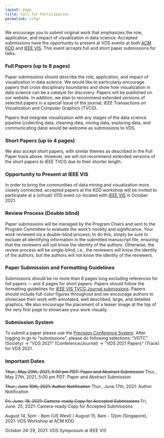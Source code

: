 ```yaml
---
layout: page
title: Call for Participation
permalink: /cfp/
---
```


We encourage you to submit original work that emphasizes the role, application, and impact of visualization in data science. Accepted submissions have the opportunity to present at VDS events at both [ACM KDD](https://www.kdd.org/kdd2021/) and [IEEE VIS](http://ieeevis.org/year/2021/welcome).  This event accepts full and short paper submissions for talks.

### Full Papers (up to 8 pages)

Paper submissions should describe the role, application, and impact of visualization in data science. We would like to particularly encourage papers that cross disciplinary boundaries and show how visualization in data science can be a catalyst for discovery. Papers will be published on our website.  In addition, we plan to recommend extended versions of selected papers in a special issue of the journal, IEEE Transactions on Visualization and Computer Graphics (TVCG).

Papers that integrate visualization with any stages of the data science pipeline (collecting data, cleaning data, mining data, exploring data, and communicating data) would be welcome as submissions to VDS.

### Short Papers (up to 4 pages)

We also accept short papers, with similar themes as described in the Full Paper track above.  However, we will not recommend extended versions of the short papers to IEEE TVCG due to their shorter length.

### Opportunity to Present at IEEE VIS

In order to bring the communities of data mining and visualization more closely connected, accepted papers at the KDD workshop will be invited to participate at a (virtual) VDS event co-located with [IEEE VIS](http://ieeevis.org/year/2021/welcome) in October 2021.

### Review Process (Double blind)

Paper submissions will be managed by the Program Chairs and sent to the Program Committee to evaluate the work’s novelty and significance.  Your work reviewed via a double-blind process; to do this, simply be sure to exclude all identifying information in the submitted manuscript file, ensuring that the reviewers will not know the identity of the authors. Otherwise, the review process will be single-blind, i.e., the reviewers will know the identity of the authors, but the authors will not know the identity of the reviewers.

### Paper Submission and Formatting Guidelines

Submissions should be no more than 8 pages long excluding references for full papers -- and 4 pages for short papers.  Papers should follow the formatting guidelines for [IEEE VIS TVCG Journal submissions](https://tc.computer.org/vgtc/publications/journal).  Papers should include full-color figures throughout and we encourage authors to showcase their work with annotated, well described, large, and detailed graphics. We also encourage the placement of a teaser image at the top of the very first page to showcase your work visually.


### Submission System

To submit a paper please use the [Precision Conference System](https://new.precisionconference.com/submissions). After logging in go to  "submissions”, please do following selections: “VGTC” (Society) -> "VDS 2021" (Conference/Journal) -> "VDS 2021 Papers" (Track) for VDS 2021.



### Important Dates

~~Thur., May 20th, 2021, 5:00 pm PDT: Paper and Abstract Submission~~
Thur., May 27th, 2021, 5:00 pm PDT: Paper and Abstract Submission

~~Thur., June 10th, 2021: Author Notification~~
Thur., June 17th, 2021: Author Notification

~~Fri, June. 18, 2021: Camera-ready Copy for Accepted Submissions~~
Fri, June. 25, 2021: Camera-ready Copy for Accepted Submissions

August 14, 5pm - 8pm (US West) / August 15, 8am - 12pm (Singapore), 2021: VDS Workshop at ACM KDD


October 24-29, 2021: VDS Symposium at IEEE VIS
